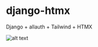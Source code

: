 # django-htmx
 Django + allauth + Tailwind + HTMX 

![alt text](https://github.com/ImOmkar/django_htmx/blob/main/Django%20-%20HTMX.gif)


